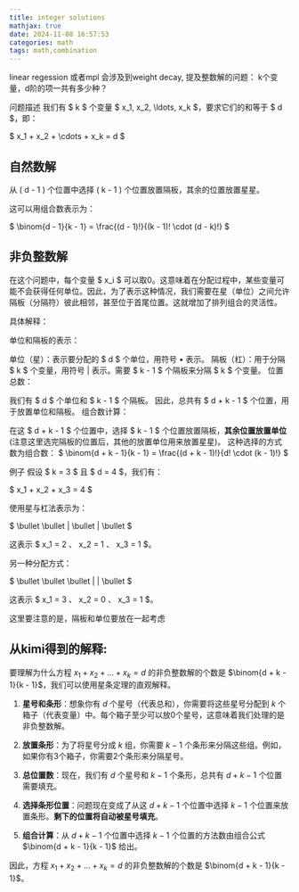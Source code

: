 ```yaml
---
title: integer solutions
mathjax: true
date: 2024-11-08 16:57:53
categories: math
tags: math,combination
---
```

linear regession 或者mpl 会涉及到weight decay, 提及整数解的问题：
k个变量，d阶的项一共有多少种？

问题描述
我们有 $ k $ 个变量 $ x_1, x_2, \ldots, x_k $，要求它们的和等于 $ d $，即：

$ x_1 + x_2 + \cdots + x_k = d $

## 自然数解 
从 ( d - 1 ) 个位置中选择 ( k - 1 ) 个位置放置隔板，其余的位置放置星星。

这可以用组合数表示为：

$ \binom{d - 1}{k - 1} = \frac{(d - 1)!}{(k - 1)! \cdot (d - k)!} $

## 非负整数解
在这个问题中，每个变量 $ x_i $ 可以取0。这意味着在分配过程中，某些变量可能不会获得任何单位。因此，为了表示这种情况，我们需要在星（单位）之间允许隔板（分隔符）彼此相邻，甚至位于首尾位置。这就增加了排列组合的灵活性。

<!-- more-->

具体解释：

单位和隔板的表示：

单位（星）：表示要分配的 $ d $ 个单位，用符号 $\bullet$ 表示。
隔板（杠）：用于分隔 $ k $ 个变量，用符号 $|$ 表示。需要 $ k - 1 $ 个隔板来分隔 $ k $ 个变量。
位置总数：

我们有 $ d $ 个单位和 $ k - 1 $ 个隔板。
因此，总共有 $ d + k - 1 $ 个位置，用于放置单位和隔板。
组合数计算：

在这 $ d + k - 1 $ 个位置中，选择 $ k - 1 $ 个位置放置隔板，**其余位置放置单位**(注意这里选完隔板的位置后，其他的放置单位用来放置星星)。
这种选择的方式数为组合数：
$ \binom{d + k - 1}{k - 1} = \frac{(d + k - 1)!}{d! \cdot (k - 1)!} $

例子
假设 $ k = 3 $ 且 $ d = 4 $，我们有：

$ x_1 + x_2 + x_3 = 4 $

使用星与杠法表示为：

$ \bullet \bullet | \bullet | \bullet $

这表示 $ x_1 = 2 $、$ x_2 = 1 $、$ x_3 = 1 $。

另一种分配方式：

$ \bullet \bullet \bullet | | \bullet $

这表示 $ x_1 = 3 $、$ x_2 = 0 $、$ x_3 = 1 $。

这里要注意的是，隔板和单位要放在一起考虑

## 从kimi得到的解释:

要理解为什么方程 $x_1 + x_2 + \ldots + x_k = d$ 的非负整数解的个数是 $\binom{d + k - 1}{k - 1}$，我们可以使用星条定理的直观解释。

1. **星号和条形**：想象你有 $d$ 个星号（代表总和），你需要将这些星号分配到 $k$ 个箱子（代表变量）中。每个箱子至少可以放0个星号，这意味着我们处理的是非负整数解。

2. **放置条形**：为了将星号分成 $k$ 组，你需要 $k-1$ 个条形来分隔这些组。例如，如果你有3个箱子，你需要2个条形来分隔星号。

3. **总位置数**：现在，我们有 $d$ 个星号和 $k-1$ 个条形，总共有 $d + k - 1$ 个位置需要填充。

4. **选择条形位置**：问题现在变成了从这 $d + k - 1$ 个位置中选择 $k-1$ 个位置来放置条形。**剩下的位置将自动被星号填充**。

5. **组合计算**：从 $d + k - 1$ 个位置中选择 $k-1$ 个位置的方法数由组合公式 $\binom{d + k - 1}{k - 1}$ 给出。

因此，方程 $x_1 + x_2 + \ldots + x_k = d$ 的非负整数解的个数是 $\binom{d + k - 1}{k - 1}$。

